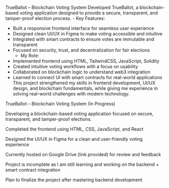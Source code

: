 TrueBallot – Blockchain Voting System
Developed TrueBallot, a blockchain-based voting application designed to provide a secure, transparent, and tamper-proof election process.
    - Key Features:
* Built a responsive frontend interface for seamless user experience
* Designed clean UI/UX in Figma to make voting accessible and intuitive
* Integrated with smart contracts to ensure votes are immutable and transparent
* Focused on security, trust, and decentralization for fair elections
     - My Role:
* Implemented frontend using HTML, TailwindCSS, JavaScript, Solidity
* Created intuitive voting workflows with a focus on usability
* Collaborated on blockchain logic to understand web3 integration
* Learned to connect UI with smart contracts for real-world applications
This project strengthened my skills in frontend development, UI/UX design, and blockchain fundamentals, while giving me experience in solving real-world challenges with modern technology.

TrueBallot – Blockchain Voting System (In Progress)

Developing a blockchain-based voting application focused on secure, transparent, and tamper-proof elections.

Completed the frontend using HTML, CSS, JavaScript, and React

Designed the UI/UX in Figma for a clean and user-friendly voting experience

Currently hosted on Google Drive (link provided) for review and feedback

Project is incomplete as I am still learning and working on the backend + smart contract integration

Plan to finalize the project after mastering backend development
